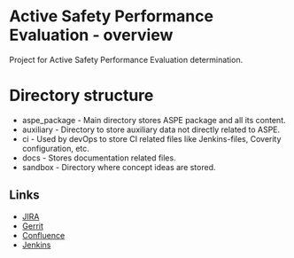 # Active Safety Performance Evaluation - overview
Project for Active Safety Performance Evaluation determination.

# Directory structure
* aspe_package      - Main directory stores ASPE package and all its content.
* auxiliary         - Directory to store auxiliary data not directly related to ASPE.
* ci                - Used by devOps to store CI related files like Jenkins-files, Coverity configuration, etc.
* docs              - Stores documentation related files.
* sandbox           - Directory where concept ideas are stored.

## Links
* [JIRA](https://jiraprod.aptiv.com/projects/DOH/summary)
* [Gerrit](https://gitgerrit.asux.aptiv.com/admin/repos/CORECOMP/ALSW/ASPE_ActiveSafetyPerformanceEvaluation)
* [Confluence](https://confluence.asux.aptiv.com/display/ASPE/Active+Safety+Performance+Evaluation)
* [Jenkins](https://accp-jenkins/rp/job/ASPE_ActiveSafetyPerformanceEvaluation/)